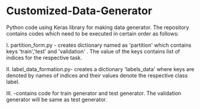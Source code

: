# Customized-Data-Generator
Python code using Keras library for making data generator. The repository contains codes which need to be executed in certain order as follows:

I. partition_form.py - creates dictionary named as 'partition' which contains  keys 'train','test' and 'validation' . The value of the keys contains list of indices for the respective task.

II. label_data_formation.py- creates a dictionary 'labels_data' where keys are denoted by names of indices and their values denote the respective class label.

III. -contains code for train generator and test generator. The validation generator will be same as test generator. 
